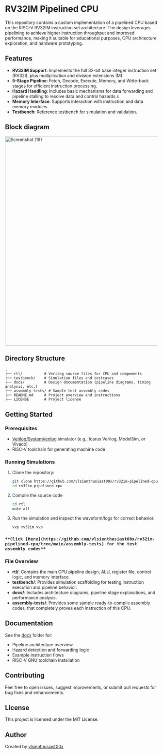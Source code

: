 # RV32IM Pipelined CPU

This repository contains a custom implementation of a pipelined CPU based on the RISC-V RV32IM instruction set architecture. The design leverages pipelining to achieve higher instruction throughput and improved performance, making it suitable for educational purposes, CPU architecture exploration, and hardware prototyping.

## Features

- **RV32IM Support**: Implements the full 32-bit base integer instruction set (RV32I), plus multiplication and division extensions (M).
- **5-Stage Pipeline**: Fetch, Decode, Execute, Memory, and Write-back stages for efficient instruction processing.
- **Hazard Handling**: Includes basic mechanisms for data forwarding and pipeline stalling to resolve data and control hazards.s
- **Memory Interface**: Supports interaction with instruction and data memory modules.
- **Testbench**: Reference testbench for simulation and validation.

## Block diagram

<img width="1122" height="687" alt="Screenshot (19)" src="https://github.com/user-attachments/assets/5785d714-5e6e-4cc2-b003-650e6ff4750c" />

## Directory Structure

```
.
├── rtl/          # Verilog source files for CPU and components
├── testbench/    # Simulation files and testcases
├── docs/         # Design documentation (pipeline diagrams, timing analysis, etc.)
├── assembly-tests/ # Sample test assembly codes
├── README.md     # Project overview and instructions
├── LICENSE       # Project license
```

## Getting Started

### Prerequisites

- [Verilog/SystemVerilog](https://www.verilog.com/) simulator (e.g., Icarus Verilog, ModelSim, or Vivado)
- RISC-V toolchain for generating machine code

### Running Simulations

1. Clone the repository:
    ```bash
    git clone https://github.com/vlsienthusiast00x/rv32im-pipelined-cpu.git
    cd rv32im-pipelined-cpu
    ```
2. Compile the source code
    ```bash
    cd rtl
    make all
    ```
3. Run the simulation and inspect the waveform/logs for correct behavior.
   ```bash
   vvp rv32im.vvp
   ```
### `**Click [Here](https://github.com/vlsienthusiast00x/rv32im-pipelined-cpu/tree/main/assembly-tests) for the test assembly codes**`

### File Overview

- **rtl/**: Contains the main CPU pipeline design, ALU, register file, control logic, and memory interface.
- **testbench/**: Provides simulation scaffolding for testing instruction execution and pipeline behavior.
- **docs/**: Includes architecture diagrams, pipeline stage explanations, and performance analysis.
- **assembly-tests/**: Provides some sample ready-to-compile assembly codes, that completely proves each instruction of this CPU.

## Documentation

See the [docs](./docs/) folder for:

- Pipeline architecture overview
- Hazard detection and forwarding logic
- Example instruction flows
- RISC-V GNU toolchain installation

## Contributing

Feel free to open issues, suggest improvements, or submit pull requests for bug fixes and enhancements.

## License

This project is licensed under the MIT License.

## Author

Created by [vlsienthusiast00x](https://github.com/vlsienthusiast00x)
